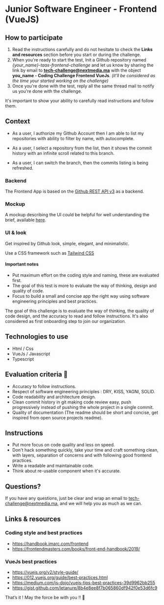 # Junior Software Engineer - Frontend (VueJS)

## How to participate

1. Read the instructions carefully and do not hesitate to check the **Links and resources** section before you start or during the challenge.
2. When you're ready to start the test, Init a Github repository named *{your_name}-taas-frontend-challenge* and let us know by sharing the link by email to 
**tech-challenge@nextmedia.ma** with the object **you_name - Coding Challenge Frontend VueJs**. *(it'll be considered as the time your started working on the challenge)*
3. Once you're done with the test, reply all the same thread mail to notify us you're done with the challenge.

It's important to show your ability to carefully read instructions and follow them.

## Context

- As a user, I authorize my Github Account then I am able to list my repositories with ability to filter by name, with autocomplete.

- As a user, I select a repository from the list, then it shows the commit history with an infinite scroll related to this branch. 

- As a user, I can switch the branch, then the commits listing is being refreshed.

### Backend

The Frontend App is based on the [Github REST API v3](https://developer.github.com/v3/) as a backend.

### Mockup 

A mockup describing the UI could be helpful for well understanding the brief, available [here](https://app.moqups.com/sZB0qKZrxH/view).

### UI & look

Get inspired by Github look, simple, elegant, and minimalistic.

Use a CSS framework such as [Tailwind CSS](https://tailwindcss.com)  

#### Important notes

- Put maximum effort on the coding style and naming, these are evaluated first.
- The goal of this test is more to evaluate the way of thinking, design and quality of code.
- Focus to build a small and concise app the right way using software engineering principles and best practices.

The goal of this challenge is to evaluate the way of thinking, the quality of code design, and the accuracy to read and follow instructions.
It's also considered as first onboarding step to join our organization.

## Technologies to use
 
- Html / Css
- VueJs / Javascript
- Typescript       

## Evaluation criteria 🚨

- Accuracy to follow instructions.
- Respect of software engineering principles : DRY, KISS, YAGNI, SOLID.
- Code readability and architecture design.
- Clean commit history in git making code review easy, push progressively instead of pushing the whole project in a single commit.
- Quality of documentation (The readme should be short and concise, get inspired from open source projects readme).

## Instructions

- Put more focus on code quality and less on speed. 
- Don't hack something quickly, take your time and craft something clean, with layers, separation of concerns and with following good frontend practices.
- Write a readable and maintainable code.
- Think about re-usable component when it's accurate.

## Questions?

If you have any questions, just be clear and wrap an email to tech-challenge@nextmedia.ma, and we will help you as much as we can. 

## Links & resources

### Coding style and best practices

- https://handbook.imarc.com/frontend
- https://frontendmasters.com/books/front-end-handbook/2019/

### VueJs best practices

- https://vuejs.org/v2/style-guide/
- https://012.vuejs.org/guide/best-practices.html
- https://medium.com/js-dojo/vuejs-tips-best-practices-39d9962bb255
- https://gist.github.com/letanure/8b4e8ee8f7b065860df942f0e53d6fc9

That’s it ! May the force be with you !! 🖖 
